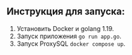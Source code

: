 ## Инструкция для запуска:

1) Установить Docker и golang 1.19.
2) Запуск приложения `go run app.go`.
3) Запуск ProxySQL `docker compose up`.